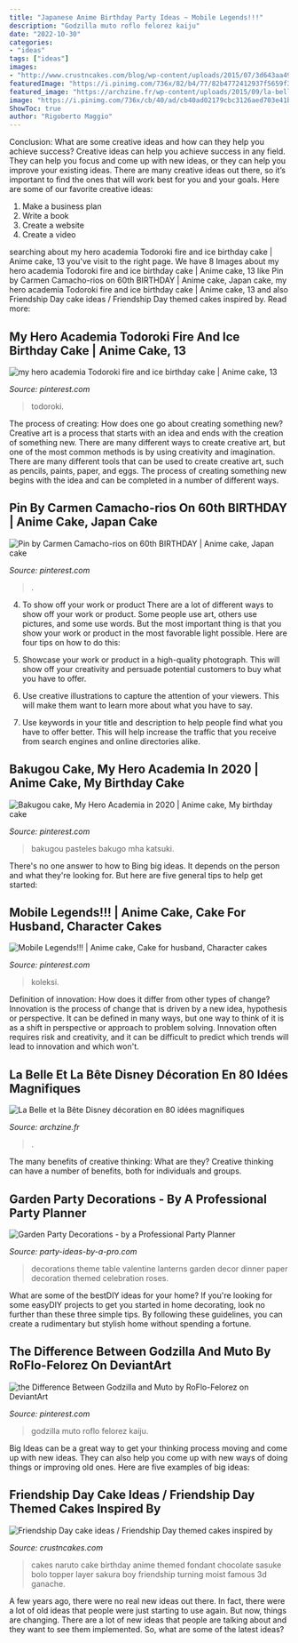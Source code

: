 ```yaml
---
title: "Japanese Anime Birthday Party Ideas ~ Mobile Legends!!!"
description: "Godzilla muto roflo felorez kaiju"
date: "2022-10-30"
categories:
- "ideas"
tags: ["ideas"]
images:
- "http://www.crustncakes.com/blog/wp-content/uploads/2015/07/3d643aa4989229a9fc36584c539a1dde.jpg"
featuredImage: "https://i.pinimg.com/736x/82/b4/77/82b4772412937f5659f39232f0646ed9.jpg"
featured_image: "https://archzine.fr/wp-content/uploads/2015/09/la-belle-et-la-bete-design-déco-anniversaire-disney-inspiration-idées-à-faire-soi-même-belle-princesse.jpg"
image: "https://i.pinimg.com/736x/cb/40/ad/cb40ad02179cbc3126aed703e41bbf7c.jpg"
ShowToc: true
author: "Rigoberto Maggio"
---
```



Conclusion: What are some creative ideas and how can they help you achieve success?
Creative ideas can help you achieve success in any field. They can help you focus and come up with new ideas, or they can help you improve your existing ideas. There are many creative ideas out there, so it’s important to find the ones that will work best for you and your goals. Here are some of our favorite creative ideas: 
1. Make a business plan 
2. Write a book 
3. Create a website 
4. Create a video 

	

		
searching about my hero academia Todoroki fire and ice birthday cake | Anime cake, 13 you've visit to the right page. We have 8 Images about my hero academia Todoroki fire and ice birthday cake | Anime cake, 13 like Pin by Carmen Camacho-rios on 60th BIRTHDAY | Anime cake, Japan cake, my hero academia Todoroki fire and ice birthday cake | Anime cake, 13 and also Friendship Day cake ideas / Friendship Day themed cakes inspired by. Read more:
		
    
## My Hero Academia Todoroki Fire And Ice Birthday Cake | Anime Cake, 13

<img loading=lazy src="https://i.pinimg.com/736x/cb/40/ad/cb40ad02179cbc3126aed703e41bbf7c.jpg" onerror="this.onerror=null;this.src='https://tse4.mm.bing.net/th?id=OIP.SqgZbLx9uAk0Y9TGs0a8WwHaLH&amp;pid=15.1';" alt="my hero academia Todoroki fire and ice birthday cake | Anime cake, 13">

_Source: pinterest.com_

>todoroki. 

	

The process of creating: How does one go about creating something new?
Creative art is a process that starts with an idea and ends with the creation of something new. There are many different ways to create creative art, but one of the most common methods is by using creativity and imagination. There are many different tools that can be used to create creative art, such as pencils, paints, paper, and eggs. The process of creating something new begins with the idea and can be completed in a number of different ways.

    
## Pin By Carmen Camacho-rios On 60th BIRTHDAY | Anime Cake, Japan Cake

<img loading=lazy src="https://i.pinimg.com/736x/a0/57/fa/a057fa67653f6e25349008336bf88fcd.jpg" onerror="this.onerror=null;this.src='https://tse4.mm.bing.net/th?id=OIP.vJPVp6PA55vw9p-pKwq6RwHaPO&amp;pid=15.1';" alt="Pin by Carmen Camacho-rios on 60th BIRTHDAY | Anime cake, Japan cake">

_Source: pinterest.com_

>. 

	

4. To show off your work or product
There are a lot of different ways to show off your work or product. Some people use art, others use pictures, and some use words. But the most important thing is that you show your work or product in the most favorable light possible. Here are four tips on how to do this:
1. Showcase your work or product in a high-quality photograph. This will show off your creativity and persuade potential customers to buy what you have to offer.

2. Use creative illustrations to capture the attention of your viewers. This will make them want to learn more about what you have to say.

3. Use keywords in your title and description to help people find what you have to offer better. This will help increase the traffic that you receive from search engines and online directories alike.


    
## Bakugou Cake, My Hero Academia In 2020 | Anime Cake, My Birthday Cake

<img loading=lazy src="https://i.pinimg.com/736x/82/b4/77/82b4772412937f5659f39232f0646ed9.jpg" onerror="this.onerror=null;this.src='https://tse3.mm.bing.net/th?id=OIP.24o1rjVViKTNTvzJIhcaDwHaJ3&amp;pid=15.1';" alt="Bakugou cake, My Hero Academia in 2020 | Anime cake, My birthday cake">

_Source: pinterest.com_

>bakugou pasteles bakugo mha katsuki. 

	

There's no one answer to how to Bing big ideas. It depends on the person and what they're looking for. But here are five general tips to help get started: 

    
## Mobile Legends!!! | Anime Cake, Cake For Husband, Character Cakes

<img loading=lazy src="https://i.pinimg.com/736x/34/30/1b/34301b0f22737383a590c0d703423da6.jpg" onerror="this.onerror=null;this.src='https://tse2.mm.bing.net/th?id=OIP.f4RjVwozd10CpsDYUSk8AQHaJ3&amp;pid=15.1';" alt="Mobile Legends!!! | Anime cake, Cake for husband, Character cakes">

_Source: pinterest.com_

>koleksi. 

	

Definition of innovation: How does it differ from other types of change?
Innovation is the process of change that is driven by a new idea, hypothesis or perspective. It can be defined in many ways, but one way to think of it is as a shift in perspective or approach to problem solving. Innovation often requires risk and creativity, and it can be difficult to predict which trends will lead to innovation and which won't.

    
## La Belle Et La Bête Disney Décoration En 80 Idées Magnifiques

<img loading=lazy src="https://archzine.fr/wp-content/uploads/2015/09/la-belle-et-la-bete-design-déco-anniversaire-disney-inspiration-idées-à-faire-soi-même-belle-princesse.jpg" onerror="this.onerror=null;this.src='https://tse3.mm.bing.net/th?id=OIP.Ml0d_b88apGYX-HWzyVQ1wHaKs&amp;pid=15.1';" alt="La Belle et la Bête Disney décoration en 80 idées magnifiques">

_Source: archzine.fr_

>. 

	

The many benefits of creative thinking: What are they?
Creative thinking can have a number of benefits, both for individuals and groups.

    
## Garden Party Decorations - By A Professional Party Planner

<img loading=lazy src="http://www.party-ideas-by-a-pro.com/image-files/elmo-party-decorations-lanterns.jpg" onerror="this.onerror=null;this.src='https://tse2.mm.bing.net/th?id=OIP.6y2ndj8WY8zFrT0M_TY-BgAAAA&amp;pid=15.1';" alt="Garden Party Decorations - by a Professional Party Planner">

_Source: party-ideas-by-a-pro.com_

>decorations theme table valentine lanterns garden decor dinner paper decoration themed celebration roses. 

	

What are some of the bestDIY ideas for your home?
If you're looking for some easyDIY projects to get you started in home decorating, look no further than these three simple tips. By following these guidelines, you can create a rudimentary but stylish home without spending a fortune.

    
## The Difference Between Godzilla And Muto By RoFlo-Felorez On DeviantArt

<img loading=lazy src="https://i.pinimg.com/736x/0c/f3/69/0cf36978b5e08892b09640377e895136.jpg" onerror="this.onerror=null;this.src='https://tse2.mm.bing.net/th?id=OIP.dZhmPyA-5nADRy0U3sWj6wHaET&amp;pid=15.1';" alt="the Difference Between Godzilla and Muto by RoFlo-Felorez on DeviantArt">

_Source: pinterest.com_

>godzilla muto roflo felorez kaiju. 

	

Big Ideas can be a great way to get your thinking process moving and come up with new ideas. They can also help you come up with new ways of doing things or improving old ones. Here are five examples of big ideas: 

    
## Friendship Day Cake Ideas / Friendship Day Themed Cakes Inspired By

<img loading=lazy src="http://www.crustncakes.com/blog/wp-content/uploads/2015/07/3d643aa4989229a9fc36584c539a1dde.jpg" onerror="this.onerror=null;this.src='https://tse2.mm.bing.net/th?id=OIP.fCcgZ8pMgMR1OMrjycaU7QHaLH&amp;pid=15.1';" alt="Friendship Day cake ideas / Friendship Day themed cakes inspired by">

_Source: crustncakes.com_

>cakes naruto cake birthday anime themed fondant chocolate sasuke bolo topper layer sakura boy friendship turning moist famous 3d ganache. 

	

A few years ago, there were no real new ideas out there. In fact, there were a lot of old ideas that people were just starting to use again. But now, things are changing. There are a lot of new ideas that people are talking about and they want to see them implemented. So, what are some of the latest ideas?

